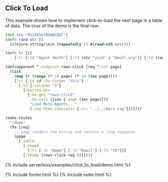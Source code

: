 ## Click To Load

This example shows how to implement click-to-load the next page in a table of data. The crux of the demo is the final row:

```clojure
(def src "0123456789ABCDEF")
(defn rand-str []
  (clojure.string/join (repeatedly 15 #(rand-nth src))))

(defn tr [i]
    [:tr [:td "Agent Smith"] [:td (str "void" i "@null.org")] [:td (rand-str)]])

(defcomponent ^:endpoint rows-click [req ^:int page]
  (list
    (map tr (range (* 10 page) (* 10 (inc page))))
    [:tr {:id id :hx-target "this"}
      [:td {:colspan "3"}
        [:button.btn
          {:hx-get "rows-click"
           :hx-vals (json {:page (inc page)})}
           "Load More Agents..."
           [:img.htmx-indicator {:src "../../bars.svg"}]]]]))

(make-routes
  "/demo"
  (fn [req]
    ;; page renders the hiccup and returns a ring response
    (page
      [:table
        [:thead
          [:tr [:th "Name"] [:th "Email"] [:th "ID"]]]
        [:tbody (rows-click req 0)]])))

```

{% include serverless/examples/click_to_load/demo.html %}

{% include footer.html %}
{% include outer.html %}
